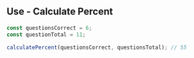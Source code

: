 ## Use - Calculate Percent

```javascript
const questionsCorrect = 6;
const questionTotal = 11;

calculatePercent(questionsCorrect, questionsTotal); // 55
```
